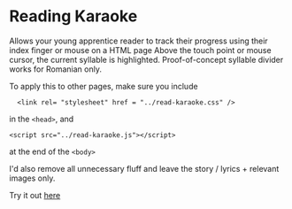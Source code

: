# Reading Karaoke
Allows your young apprentice reader to track their progress using their index finger or mouse on a HTML page
Above the touch point or mouse cursor, the current syllable is highlighted. 
Proof-of-concept syllable divider works for Romanian only.

To apply this to other pages, make sure you include 
```
  <link rel= "stylesheet" href = "../read-karaoke.css" />
```
in the `<head>`, and
```
<script src="../read-karaoke.js"></script>
```
at the end of the `<body>`

I'd also remove all unnecessary fluff and leave the story / lyrics + relevant images only.

Try it out [here](public-domain/mos-craciun-cu-plete-dalbe.html)
